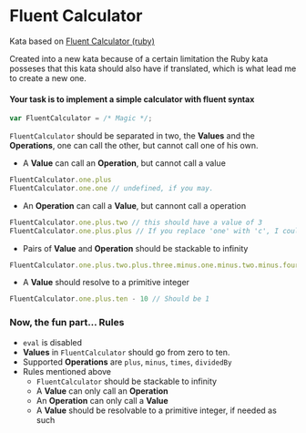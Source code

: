 # Fluent Calculator

Kata based on [Fluent Calculator (ruby)](http://www.codewars.com/kata/fluent-calculator/discuss/ruby)

Created into a new kata because of a certain limitation the Ruby kata posseses that this kata should also have if translated, which is what lead me to create a new one.

#### Your task is to implement a simple calculator with fluent syntax
```js
var FluentCalculator = /* Magic */;
```
`FluentCalculator` should be separated in two, the **Values** and the **Operations**, one can call the other, but cannot call one of his own.

- A **Value** can call an **Operation**, but cannot call a value
```js
FluentCalculator.one.plus
FluentCalculator.one.one // undefined, if you may.
```
- An **Operation** can call a **Value**, but cannont call a operation
```js
FluentCalculator.one.plus.two // this should have a value of 3
FluentCalculator.one.plus.plus // If you replace 'one' with 'c', I could allow it. (undefined as well)
```
- Pairs of **Value** and **Operation** should be stackable to infinity
```js
FluentCalculator.one.plus.two.plus.three.minus.one.minus.two.minus.four // Should be -1
```
- A **Value** should resolve to a primitive integer
```js
FluentCalculator.one.plus.ten - 10 // Should be 1
```
### Now, the fun part... Rules

- `eval` is disabled
- **Values** in `FluentCalculator` should go from zero to ten.
- Supported **Operations** are `plus`, `minus`, `times`, `dividedBy`
- Rules mentioned above
  - `FluentCalculator` should be stackable to infinity
  - A **Value** can only call an **Operation**
  - An **Operation** can only call a **Value**
  - A **Value** should be resolvable to a primitive integer, if needed as such